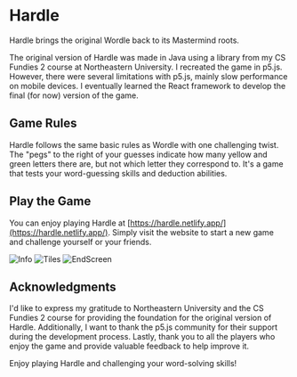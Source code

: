 # Hardle

Hardle brings the original Wordle back to its Mastermind roots.

The original version of Hardle was made in Java using a library from my CS Fundies 2 course at Northeastern University. I recreated the game in p5.js. However, there were several limitations with p5.js, mainly slow performance on mobile devices. I eventually learned the React framework to develop the final (for now) version of the game.

## Game Rules

Hardle follows the same basic rules as Wordle with one challenging twist. The "pegs" to the right of your guesses indicate how many yellow and green letters there are, but not which letter they correspond to. It's a game that tests your word-guessing skills and deduction abilities.

## Play the Game

You can enjoy playing Hardle at [https://hardle.netlify.app/](https://hardle.netlify.app/). Simply visit the website to start a new game and challenge yourself or your friends.

![Info](https://user-images.githubusercontent.com/102766475/214426075-359b5ac9-5106-4234-9dc6-fc74f7ae3883.png)
![Tiles](https://user-images.githubusercontent.com/102766475/212548211-663d16f4-05a9-4093-91f6-ba0ff07d5d15.png)
![EndScreen](https://user-images.githubusercontent.com/102766475/212548267-7083e4a9-ee90-476b-9739-bc3bbbbd13f8.png)

## Acknowledgments

I'd like to express my gratitude to Northeastern University and the CS Fundies 2 course for providing the foundation for the original version of Hardle. Additionally, I want to thank the p5.js community for their support during the development process. Lastly, thank you to all the players who enjoy the game and provide valuable feedback to help improve it.

Enjoy playing Hardle and challenging your word-solving skills!
